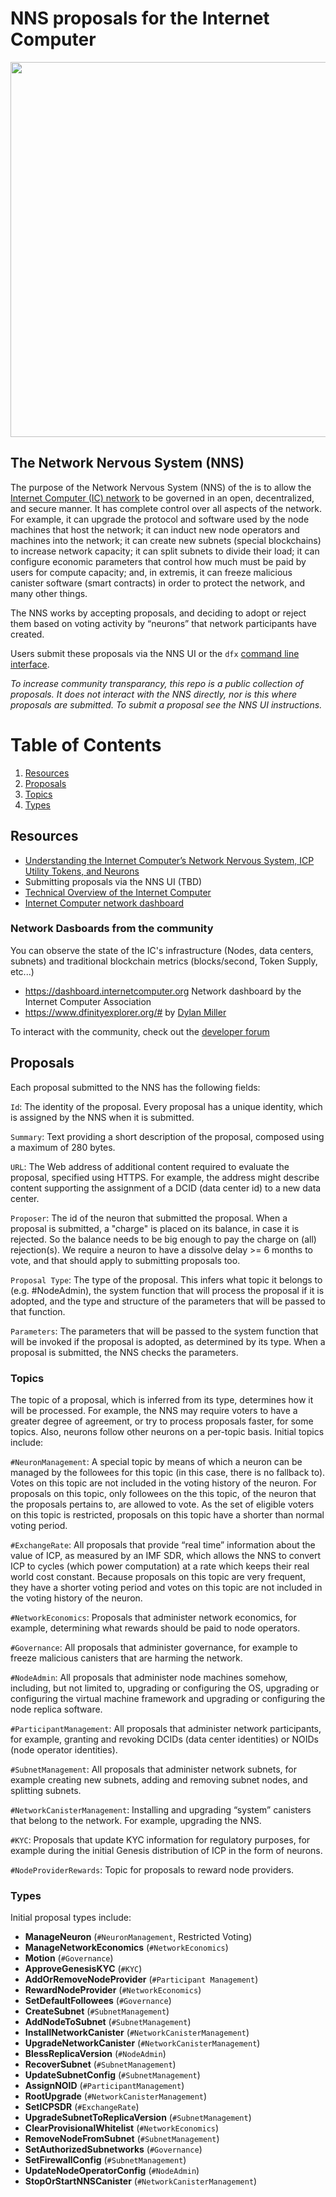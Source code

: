# NNS proposals for the Internet Computer

<!-- ![](nns.png | width=500) -->
<p align="center">
    <img width="600" src="nns.png">
</p>

## The Network Nervous System (NNS)

The purpose of the Network Nervous System (NNS) of the is to allow the [Internet Computer (IC) network](https://dashboard.internetcomputer.org/) to be governed in an open, decentralized, and secure manner. It has complete control over all aspects of the network. For example, it can upgrade the protocol and software used by the node machines that host the network; it can induct new node operators and machines into the network; it can create new subnets (special blockchains) to increase network capacity; it can split subnets to divide their load; it can configure economic parameters that control how much must be paid by users for compute capacity; and, in extremis, it can freeze malicious canister software (smart contracts) in order to protect the network, and many other things. 

The NNS works by accepting proposals, and deciding to adopt or reject them based on voting activity by “neurons” that network participants have created.

Users submit these proposals via the NNS UI or the `dfx` [command line interface](https://sdk.dfinity.org/docs/index.html).

_To increase community transparancy, this repo is a public collection of proposals. It does not interact with the NNS directly, nor is this where proposals are submitted. To submit a proposal see the NNS UI instructions._

# Table of Contents
1. [Resources](#resources)
2. [Proposals](#proposals)
3. [Topics](#topics)
4. [Types](#types)

## Resources

- [Understanding the Internet Computer’s Network Nervous System, ICP Utility Tokens, and Neurons](https://medium.com/@dfinity/730dab65cae8)
- Submitting proposals via the NNS UI (TBD)
- [Technical Overview of the Internet Computer](https://medium.com/dfinity/a-technical-overview-of-the-internet-computer-f57c62abc20f)
- [Internet Computer network dashboard](https://dashboard.internetcomputer.org/)

### Network Dasboards from the community
You can observe the state of the IC's infrastructure (Nodes, data centers, subnets) and traditional blockchain metrics (blocks/second, Token Supply, etc...)

- https://dashboard.internetcomputer.org Network dashboard by the Internet Computer Association
- https://www.dfinityexplorer.org/# by [Dylan Miller](https://github.com/dylancm4)

To interact with the community, check out the [developer forum](https://forum.dfinity.org/)

## Proposals

Each proposal submitted to the NNS has the following fields:

`Id`: The identity of the proposal. Every proposal has a unique identity, which is assigned by the NNS when it is submitted.

`Summary`: Text providing a short description of the proposal, composed using a maximum of 280 bytes.

`URL`: The Web address of additional content required to evaluate the proposal, specified using HTTPS. For example, the address might describe content supporting the assignment of a DCID (data center id) to a new data center.

`Proposer`: The id of the neuron that submitted the proposal. When a proposal is submitted, a "charge" is placed on its balance, in case it is rejected. So the balance needs to be big enough to pay the charge on (all) rejection(s). We require a neuron to have a dissolve delay >= 6 months to vote, and that should apply to submitting proposals too.

`Proposal Type`: The type of the proposal. This infers what topic it belongs to (e.g. #NodeAdmin), the system function that will process the proposal if it is adopted, and the type and structure of the parameters that will be passed to that function. 

`Parameters`: The parameters that will be passed to the system function that will be invoked if the proposal is adopted, as determined by its type. When a proposal is submitted, the NNS checks the parameters.

### Topics

The topic of a proposal, which is inferred from its type, determines how it will be processed. For example, the NNS may require voters to have a greater degree of agreement, or try to process proposals faster, for some topics. Also, neurons follow other neurons on a per-topic basis. Initial topics include:

`#NeuronManagement`: A special topic by means of which a neuron can be managed by the followees for this topic (in this case, there is no fallback to). Votes on this topic are not included in the voting history of the neuron. For proposals on this topic, only followees on the this topic, of the neuron that the proposals pertains to, are allowed to vote. As the set of eligible voters on this topic is restricted, proposals on this topic have a shorter than normal voting period.

`#ExchangeRate`: All proposals that provide “real time” information about the value of ICP, as measured by an IMF SDR, which allows the NNS to convert ICP to cycles (which power computation) at a rate which keeps their real world cost constant. Because proposals on this topic are very frequent, they have a shorter voting period and votes on this topic are not included in the voting history of the neuron.

`#NetworkEconomics`: Proposals that administer network economics, for example, determining what rewards should be paid to node operators.

`#Governance`: All proposals that administer governance, for example to freeze malicious canisters that are harming the network. 

`#NodeAdmin`: All proposals that administer node machines somehow, including, but not limited to, upgrading or configuring the OS, upgrading or configuring the virtual machine framework and upgrading or configuring the node replica software.

`#ParticipantManagement`: All proposals that administer network participants, for example, granting and revoking DCIDs (data center identities) or NOIDs (node operator identities).

`#SubnetManagement`: All proposals that administer network subnets, for example creating new subnets, adding and removing subnet nodes, and splitting subnets.

`#NetworkCanisterManagement`: Installing and upgrading “system” canisters that belong to the network. For example, upgrading the NNS. 

`#KYC`: Proposals that update KYC information for regulatory purposes, for example during the initial Genesis distribution of ICP in the form of neurons.

`#NodeProviderRewards`: Topic for proposals to reward node providers.

### Types

Initial proposal types include:

- **ManageNeuron** (`#NeuronManagement`, Restricted Voting)
- **ManageNetworkEconomics** (`#NetworkEconomics`)
- **Motion** (`#Governance`) 
- **ApproveGenesisKYC** (`#KYC`)
- **AddOrRemoveNodeProvider** (`#Participant Management`)
- **RewardNodeProvider** (`#NetworkEconomics`)
- **SetDefaultFollowees** (`#Governance`)
- **CreateSubnet** (`#SubnetManagement`)
- **AddNodeToSubnet** (`#SubnetManagement`)
- **InstallNetworkCanister** (`#NetworkCanisterManagement`)
- **UpgradeNetworkCanister** (`#NetworkCanisterManagement`)
- **BlessReplicaVersion** (`#NodeAdmin`)
- **RecoverSubnet** (`#SubnetManagement`)
- **UpdateSubnetConfig** (`#SubnetManagement`)
- **AssignNOID** (`#ParticipantManagement`)
- **RootUpgrade** (`#NetworkCanisterManagement`)
- **SetICPSDR** (`#ExchangeRate`)
- **UpgradeSubnetToReplicaVersion** (`#SubnetManagement`)
- **ClearProvisionalWhitelist** (`#NetworkEconomics`)
- **RemoveNodeFromSubnet** (`#SubnetManagement`)
- **SetAuthorizedSubnetworks** (`#Governance`)
- **SetFirewallConfig** (`#SubnetManagement`)
- **UpdateNodeOperatorConfig** (`#NodeAdmin`)
- **StopOrStartNNSCanister** (`#NetworkCanisterManagement`)



